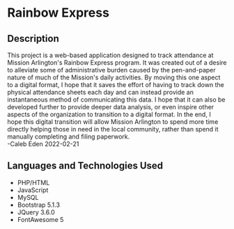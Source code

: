 # Rainbow Express
## Description
This project is a web-based application designed to track attendance at Mission Arlington's Rainbow Express program. It was created out of a desire to alleviate some of administrative burden caused by the pen-and-paper nature of much of the Mission's daily activities. By moving this one aspect to a digital format, I hope that it saves the effort of having to track down the physical attendance sheets each day and can instead provide an instantaneous method of communicating this data. I hope that it can also be developed further to provide deeper data analysis, or even inspire other aspects of the organization to transition to a digital format. In the end, I hope this digital transition will allow Mission Arlington to spend more time directly helping those in need in the local community, rather than spend it manually completing and filing paperwork.  
-Caleb Eden 2022-02-21
## Languages and Technologies Used
* PHP/HTML
* JavaScript
* MySQL
* Bootstrap 5.1.3
* JQuery 3.6.0
* FontAwesome 5
